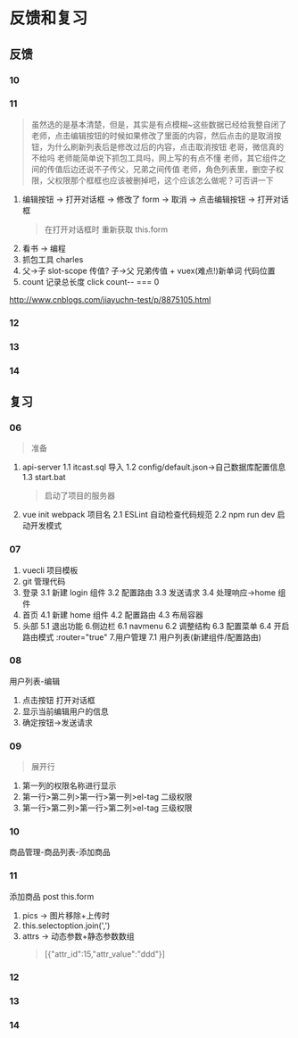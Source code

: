# 反馈和复习

## 反馈

### 10

### 11

> 虽然选的是基本清楚，但是，其实是有点模糊~这些数据已经给我整自闭了
> 老师，点击编辑按钮的时候如果修改了里面的内容，然后点击的是取消按钮，为什么刷新列表后是修改过后的内容，点击取消按钮
> 老哥，微信真的不给吗
> 老师能简单说下抓包工具吗，网上写的有点不懂
> 老师，其它组件之间的传值后边还说不子传父，兄弟之间传值
> 老师，角色列表里，删空子权限，父权限那个框框也应该被删掉吧，这个应该怎么做呢？可否讲一下

1. 编辑按钮 -> 打开对话框 -> 修改了 form -> 取消 -> 点击编辑按钮 -> 打开对话框
   > 在打开对话框时 重新获取 this.form
2. 看书 -> 编程
3. 抓包工具 charles
4. 父->子 slot-scope 传值? 子->父 兄弟传值 + vuex(难点!)新单词 代码位置
5. count 记录总长度 click count-- === 0

http://www.cnblogs.com/jiayuchn-test/p/8875105.html

### 12

### 13

### 14

## 复习

### 06

> 准备

1. api-server
   1.1 itcast.sql 导入
   1.2 config/default.json->自己数据库配置信息
   1.3 start.bat

   > 启动了项目的服务器

2. vue init webpack 项目名
   2.1 ESLint 自动检查代码规范
   2.2 npm run dev 启动开发模式

### 07

1. vuecli 项目模板
2. git 管理代码
3. 登录
   3.1 新建 login 组件
   3.2 配置路由
   3.3 发送请求
   3.4 处理响应->home 组件
4. 首页
   4.1 新建 home 组件
   4.2 配置路由
   4.3 布局容器
5. 头部
   5.1 退出功能 6.侧边栏
   6.1 navmenu
   6.2 调整结构
   6.3 配置菜单
   6.4 开启路由模式 :router="true" 7.用户管理
   7.1 用户列表(新建组件/配置路由)

### 08

用户列表-编辑

1. 点击按钮 打开对话框
2. 显示当前编辑用户的信息
3. 确定按钮->发送请求

### 09

> 展开行

1. 第一列的权限名称进行显示
2. 第一行>第二列>第一行>第一列>el-tag 二级权限
3. 第一行>第二列>第一行>第二列>el-tag 三级权限

### 10

商品管理-商品列表-添加商品

### 11

添加商品 post this.form

1. pics -> 图片移除+上传时
2. this.selectoption.join(',')
3. attrs -> 动态参数+静态参数数组
   > [{"attr_id":15,"attr_value":"ddd"}]

### 12

### 13

### 14
